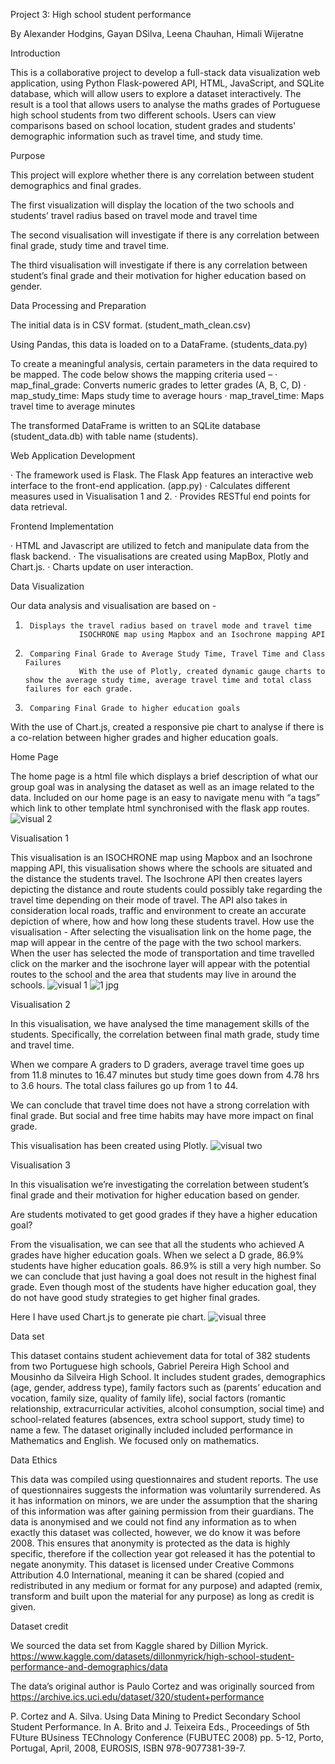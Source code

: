 Project 3: High school student performance

By  Alexander Hodgins, Gayan DSilva, Leena Chauhan, Himali Wijeratne


Introduction

This is a collaborative project to develop a full-stack data visualization web application, using Python Flask-powered API, HTML, JavaScript, and SQLite database, which will allow users to explore a dataset interactively.
The result is a tool that allows users to analyse the maths grades of Portuguese high school students from two different schools. Users can view comparisons based on school location, student grades and students' demographic information such as travel time, and study time.


Purpose

This project will explore whether there is any correlation between student demographics and final grades.

The first visualization will display the location of the two schools and students’ travel radius based on travel mode and travel time 

The second visualisation will investigate if there is any correlation between final grade, study time and travel time. 

The third visualisation will investigate if there is any correlation between student’s final grade and their motivation for higher education based on gender.

Data Processing and Preparation

The initial data is in CSV format. (student_math_clean.csv)

Using Pandas, this data is loaded on to a DataFrame. (students_data.py)

To create a meaningful analysis, certain parameters in the data required to be mapped. The code below shows the mapping criteria used –
·         map_final_grade: Converts numeric grades to letter grades (A, B, C, D)
·         map_study_time: Maps study time to average hours
·         map_travel_time: Maps travel time to average minutes

The transformed DataFrame is written to an SQLite database (student_data.db) with table name (students).

Web Application Development

·         The framework used is Flask. The Flask App features an interactive web interface to the front-end application. (app.py)
·         Calculates different measures used in Visualisation 1 and 2.
·         Provides RESTful end points for data retrieval.
 
Frontend Implementation

·         HTML and Javascript are utilized to fetch and manipulate data from the flask backend.
·         The visualisations are created using MapBox, Plotly and Chart.js.
·         Charts update on user interaction.
 
Data Visualization

Our data analysis and visualisation are based on -
1)      Displays the travel radius based on travel mode and travel time
                   ISOCHRONE map using Mapbox and an Isochrone mapping API
2)      Comparing Final Grade to Average Study Time, Travel Time and Class Failures
                   With the use of Plotly, created dynamic gauge charts to show the average study time, average travel time and total class failures for each grade.
3)      Comparing Final Grade to higher education goals
With the use of Chart.js, created a responsive pie chart to analyse if there is a co-relation between higher grades and higher education goals.
 
Home Page 

The home page is a html file which displays a brief description of what our group goal was in analysing the dataset as well as an image related to the data. Included on our home page is an easy to navigate menu with “a tags” which link to other template html synchronised with the flask app routes.
![visual 2](https://github.com/Leena-680/project-3-final/assets/145959658/5221c239-cf7b-44b1-8e01-e22c0c82dde6)


Visualisation 1

This visualisation is an ISOCHRONE map using Mapbox and an Isochrone mapping API, this visualisation shows where the schools are situated and the distance the students travel. The Isochrone API then creates layers depicting the distance and route students could possibly take regarding the travel time depending on their mode of travel. The API also takes in consideration local roads, traffic and environment to create an accurate depiction of where, how and how long these students travel.
How use the visualisation -
After selecting the visualisation link on the home page, the map will appear in the centre of the page with the two school markers. When the user has selected the mode of transportation and time travelled click on the marker and the isochrone layer will appear with the potential routes to the school and the area that students may live in around the schools.
![visual 1](https://github.com/Leena-680/project-3-final/assets/145959658/c9abec48-a5b0-4620-a372-05990d3b1a71)
![1 jpg](https://github.com/Leena-680/project-3-final/assets/145959658/575ea165-ae15-4911-b69f-eb5f2ab452dd)


Visualisation 2 

In this visualisation, we have analysed the time management skills of the students. 
Specifically, the correlation between final math grade, study time and travel time.

When we compare A graders to D graders, average travel time goes up from 11.8 minutes to 16.47 minutes but study time goes down from 4.78 hrs to 3.6 hours. The total class failures go up from 1 to 44. 

We can conclude that travel time does not have a strong correlation with final grade. But social and free time habits may have more impact on final grade.

This visualisation has been created using Plotly. 
![visual two](https://github.com/Leena-680/project-3-final/assets/145959658/536de6e9-9c36-4614-ba80-8d5bad4a12ef)


Visualisation 3 

In this visualisation we’re investigating the correlation between student’s final grade and their motivation for higher education based on gender.

Are students motivated to get good grades if they have a higher education goal?

From the visualisation, we can see that all the students who achieved A grades have higher education goals. When we select a D grade, 86.9% students have higher education goals. 86.9% is still a very high number. So we can conclude that just having a goal does not result in the highest final grade. Even though most of the students have higher education goal, they do not have good study strategies to get higher final grades.

Here I have used Chart.js to generate pie chart.
![visual three](https://github.com/Leena-680/project-3-final/assets/145959658/b545ccf6-3b7c-4d0c-a640-c3f940a4a890)


Data set 

This dataset contains student achievement data for total of 382 students from two Portuguese high schools, Gabriel Pereira High School and  Mousinho da Silveira High School.
It includes student grades, demographics (age, gender, address type), family factors such as (parents’  education and vocation, family size, quality of family life), social factors (romantic relationship, extracurricular activities, alcohol consumption, social time) and school-related features (absences, extra school support, study time) to name a few.
The dataset originally included included performance in Mathematics and English. We focused only on mathematics. 

Data Ethics

This data was compiled using questionnaires and student reports. The use of questionnaires suggests the information was voluntarily surrendered. As it has information on minors, we are under the assumption that the sharing of this information was after gaining permission from their guardians. 
The data is anonymised and we could not find any information as to when exactly this dataset was collected, however, we do know it was before 2008. This ensures that anonymity is protected as the data is highly specific, therefore if the collection year got released it has the potential to negate anonymity. 
This dataset is licensed under Creative Commons Attribution 4.0 International, meaning it can be shared (copied and redistributed in any medium or format for any purpose) and adapted (remix, transform and built upon the material for any purpose) as long as credit is given. 

Dataset credit

We sourced the data set from Kaggle shared by Dillion Myrick. 
https://www.kaggle.com/datasets/dillonmyrick/high-school-student-performance-and-demographics/data  

The data’s original author is Paulo Cortez and was originally sourced from https://archive.ics.uci.edu/dataset/320/student+performance 

P. Cortez and A. Silva. Using Data Mining to Predict Secondary School Student Performance. In A. Brito and J. Teixeira Eds., Proceedings of 5th FUture BUsiness TEChnology Conference (FUBUTEC 2008) pp. 5-12, Porto, Portugal, April, 2008, EUROSIS, ISBN 978-9077381-39-7.

